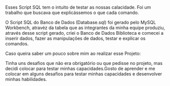 Esses Script SQL tem o intuito de testar as nossas calacidade.
Foi um trabalho que buscava que explicássemos o que cada comando.

O Script SQL do Banco de Dados (Database.sql) foi gerado pelo MySQL Workbench,
atravéz da tabela que as integrantes da minha equipe produziu, 
através desse script gerado, criei o Banco de Dados Biblioteca e comecei a 
inserir dados, fazer as manipulações de dados, testar e explicar os comandos.


Caso queira saber um pouco sobre mim ao realizar esse Projeto:

Tinha uns desafios que não era obrigatório ou que pedisse no projeto,
mas decidi colocar para testar minhas capacidades.Gosto de aprender e me colocar em alguns
desafios para testar minhas capacidades e desenvolver minhas habilidades.
